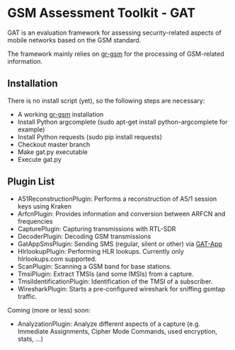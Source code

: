 # GSM Assessment Toolkit - GAT

GAT is an evaluation framework for assessing security-related aspects of mobile networks based on the GSM standard.

The framework mainly relies on [gr-gsm](https://github.com/ptrkrysik/gr-gsm) for the processing of GSM-related information.


## Installation

There is no install script (yet), so the following steps are necessary:

- A working [gr-gsm](https://github.com/ptrkrysik/gr-gsm) installation
- Install Python argcomplete (sudo apt-get install python-argcomplete for example)
- Install Python requests (sudo pip install requests)
- Checkout master branch
- Make gat.py executable
- Execute gat.py

## Plugin List

- A51ReconstructionPlugin: Performs a reconstruction of A5/1 session keys using Kraken
- ArfcnPlugin: Provides information and conversion between ARFCN and frequencies
- CapturePlugin: Capturing transmissions with RTL-SDR
- DecoderPlugin: Decoding GSM transmissions
- GatAppSmsPlugin: Sending SMS (regular, silent or other) via [GAT-App](https://github.com/romankh/gat-app)
- HlrlookupPlugin: Performing HLR lookups. Currently only hlrlookups.com supported.
- ScanPlugin: Scanning a GSM band for base stations.
- TmsiPlugin: Extract TMSIs (and some IMSIs) from a capture.
- TmsiIdentificationPlugin: Identification of the TMSI of a subscriber.
- WiresharkPlugin: Starts a pre-configured wireshark for sniffing gsmtap traffic.

Coming (more or less) soon:

- AnalyzationPlugin: Analyze different aspects of a capture (e.g. Immediate Assignments, Cipher Mode Commands, used encryption, stats, ...)

